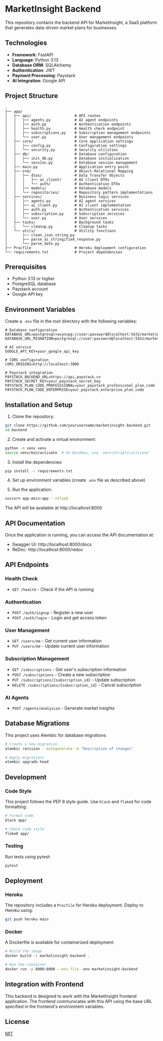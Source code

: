 # MarketInsight Backend

This repository contains the backend API for MarketInsight, a SaaS platform that generates data-driven market plans for businesses.

## Technologies

- **Framework**: FastAPI
- **Language**: Python 3.13
- **Database ORM**: SQLAlchemy
- **Authentication**: JWT
- **Payment Processing**: Paystack
- **AI Integration**: Google API

## Project Structure

```
.
├── app/
│   ├── api/                    # API routes
│   │   ├── agents.py           # AI agent endpoints
│   │   ├── auth.py             # Authentication endpoints
│   │   ├── health.py           # Health check endpoint
│   │   ├── subscriptions.py    # Subscription management endpoints
│   │   └── user.py             # User management endpoints
│   ├── core/                   # Core application settings
│   │   ├── config.py           # Configuration settings
│   │   └── security.py         # Security utilities
│   ├── db/                     # Database configuration
│   │   ├── init_db.py          # Database initialization
│   │   └── session.py          # Database session management
│   ├── main.py                 # Application entry point
│   ├── orm/                    # Object-Relational Mapping
│   │   ├── dtos/               # Data Transfer Objects
│   │   │   ├── ai_client/      # AI client DTOs
│   │   │   └── auth/           # Authentication DTOs
│   │   ├── models/             # Database models
│   │   └── repositories/       # Repository pattern implementations
│   ├── services/               # Business logic services
│   │   ├── agents.py           # AI agent services
│   │   ├── ai_client.py        # AI client implementation
│   │   ├── auth.py             # Authentication services
│   │   ├── subscription.py     # Subscription services
│   │   └── user.py             # User services
│   ├── tasks/                  # Background tasks
│   │   └── cleanup.py          # Cleanup tasks
│   └── utils/                  # Utility functions
│       ├── clean_json_string.py
│       ├── parse_ai_stringified_response.py
│       └── parse_date.py
├── Procfile                    # Heroku deployment configuration
└── requirements.txt            # Project dependencies
```

## Prerequisites

- Python 3.13 or higher
- PostgreSQL database
- Paystack account
- Google API key

## Environment Variables

Create a `.env` file in the root directory with the following variables:

```
# Database configuration
DATABASE_URL=postgresql+asyncpg://user:password@localhost:5432/marketinsight
DATABASE_URL_MIGRATION=postgresql://user:password@localhost:5432/marketinsight

# AI service
GOOGLE_API_KEY=your_google_api_key

# CORS configuration
CORS_ORIGINS=http://localhost:3000

# Paystack integration
PAYSTACK_BACKEND_URL=https://api.paystack.co
PAYSTACK_SECRET_KEY=your_paystack_secret_key
PAYSTACK_PLAN_CODE_PROFESSSIONAL=your_paystack_professional_plan_code
PAYSTACK_PLAN_CODE_ENTERPRISE=your_paystack_enterprise_plan_code
```

## Installation and Setup

1. Clone the repository:
```bash
git clone https://github.com/yourusername/marketinsight-backend.git
cd backend
```

2. Create and activate a virtual environment:
```bash
python -m venv venv
source venv/bin/activate  # On Windows, use `venv\Scripts\activate`
```

3. Install the dependencies:
```bash
pip install -r requirements.txt
```

4. Set up environment variables (create `.env` file as described above)

5. Run the application:
```bash
uvicorn app.main:app --reload
```

The API will be available at http://localhost:8000

## API Documentation

Once the application is running, you can access the API documentation at:
- Swagger UI: http://localhost:8000/docs
- ReDoc: http://localhost:8000/redoc

## API Endpoints

### Health Check
- `GET /health` - Check if the API is running

### Authentication
- `POST /auth/signup` - Register a new user
- `POST /auth/login` - Login and get access token

### User Management
- `GET /users/me` - Get current user information
- `PUT /users/me` - Update current user information

### Subscription Management
- `GET /subscriptions` - Get user's subscription information
- `POST /subscriptions` - Create a new subscription
- `PUT /subscriptions/{subscription_id}` - Update subscription
- `DELETE /subscriptions/{subscription_id}` - Cancel subscription

### AI Agents
- `POST /agents/analysize` - Generate market insights

## Database Migrations

This project uses Alembic for database migrations:

```bash
# Create a new migration
alembic revision --autogenerate -m "Description of changes"

# Apply migrations
alembic upgrade head
```

## Development

### Code Style
This project follows the PEP 8 style guide. Use `black` and `flake8` for code formatting:

```bash
# Format code
black app/

# Check code style
flake8 app/
```

### Testing
Run tests using pytest:

```bash
pytest
```

## Deployment

### Heroku
The repository includes a `Procfile` for Heroku deployment. Deploy to Heroku using:

```bash
git push heroku main
```

### Docker
A Dockerfile is available for containerized deployment:

```bash
# Build the image
docker build -t marketinsight-backend .

# Run the container
docker run -p 8000:8000 --env-file .env marketinsight-backend
```

## Integration with Frontend

This backend is designed to work with the MarketInsight frontend application. The frontend communicates with this API using the base URL specified in the frontend's environment variables.

## License

[MIT](LICENSE)
